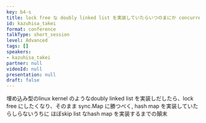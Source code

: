 ```yaml
---
key: b4-s
title: lock free な doubly linked list を実装していたらいつのまにか concurrent skip list map を実装していたでござる
id: kazuhisa_takei
format: conference
talkType: short_session
level: Advanced
tags: []
speakers:
- kazuhisa_takei
partner: null
videoId: null
presentation: null
draft: false
---
```

埋め込み型のlinux kernel のようなdoubly linked list を実装しだしたら、lock free にしたくなり、そのまま sync.Map に勝つべく, hash map を実装していたらしらないうちに ほぼskip list なhash map を実装するまでの顛末